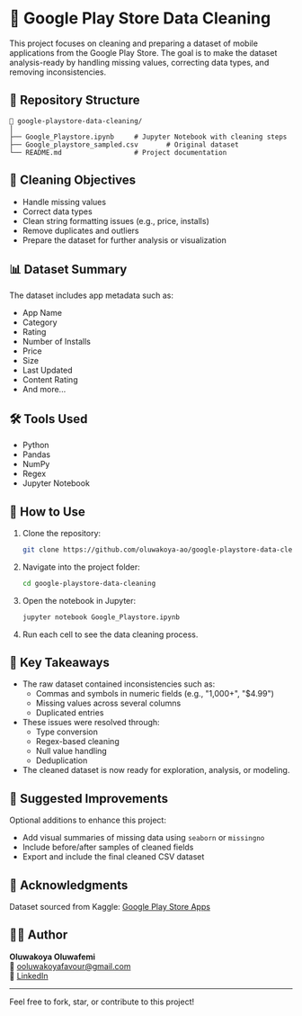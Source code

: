 # 📱 Google Play Store Data Cleaning

This project focuses on cleaning and preparing a dataset of mobile applications from the Google Play Store. The goal is to make the dataset analysis-ready by handling missing values, correcting data types, and removing inconsistencies.

## 📂 Repository Structure

```
📁 google-playstore-data-cleaning/
│
├── Google_Playstore.ipynb     # Jupyter Notebook with cleaning steps
├── Google_playstore_sampled.csv       # Original dataset 
└── README.md                  # Project documentation
```

## 🧹 Cleaning Objectives

- Handle missing values  
- Correct data types  
- Clean string formatting issues (e.g., price, installs)  
- Remove duplicates and outliers  
- Prepare the dataset for further analysis or visualization  

## 📊 Dataset Summary

The dataset includes app metadata such as:

- App Name  
- Category  
- Rating  
- Number of Installs  
- Price  
- Size  
- Last Updated  
- Content Rating  
- And more...

## 🛠️ Tools Used

- Python  
- Pandas  
- NumPy  
- Regex  
- Jupyter Notebook  

## 🚀 How to Use

1. Clone the repository:

   ```bash
   git clone https://github.com/oluwakoya-ao/google-playstore-data-cleaning.git
   ```

2. Navigate into the project folder:

   ```bash
   cd google-playstore-data-cleaning
   ```

3. Open the notebook in Jupyter:

   ```bash
   jupyter notebook Google_Playstore.ipynb
   ```

4. Run each cell to see the data cleaning process.

## 📌 Key Takeaways

- The raw dataset contained inconsistencies such as:
  - Commas and symbols in numeric fields (e.g., "1,000+", "$4.99")
  - Missing values across several columns
  - Duplicated entries
- These issues were resolved through:
  - Type conversion
  - Regex-based cleaning
  - Null value handling
  - Deduplication
- The cleaned dataset is now ready for exploration, analysis, or modeling.

## 📸 Suggested Improvements

Optional additions to enhance this project:

- Add visual summaries of missing data using `seaborn` or `missingno`
- Include before/after samples of cleaned fields
- Export and include the final cleaned CSV dataset

## 🙌 Acknowledgments

Dataset sourced from Kaggle: [Google Play Store Apps](https://www.kaggle.com/datasets/lava18/google-play-store-apps)

## 👨‍💻 Author

**Oluwakoya Oluwafemi**  
📧 ooluwakoyafavour@gmail.com  
🔗 [LinkedIn](https://www.linkedin.com/in/oluwakoya/)

---

Feel free to fork, star, or contribute to this project!


